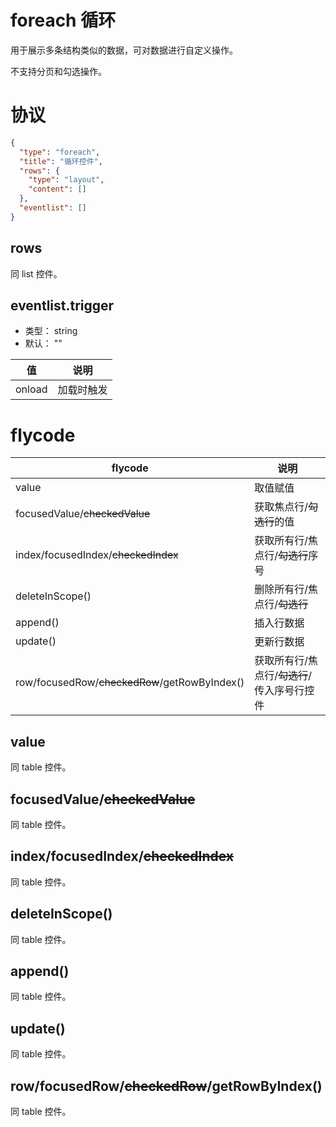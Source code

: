 # foreach 循环
用于展示多条结构类似的数据，可对数据进行自定义操作。

不支持分页和勾选操作。

# 协议
```json
{
  "type": "foreach",
  "title": "循环控件",
  "rows": {
    "type": "layout",
    "content": []
  },
  "eventlist": []
}
```

## rows
同 list 控件。

## eventlist.trigger
+ 类型： string
+ 默认： ""

| 值 | 说明 |
| ---- | ---- |
| onload | 加载时触发 |


# flycode
| flycode | 说明 |
| ---- | ---- |
| value | 取值赋值 |
| focusedValue/~~checkedValue~~ | 获取焦点行/~~勾选行~~的值 |
| index/focusedIndex/~~checkedIndex~~ | 获取所有行/焦点行/~~勾选行~~序号 |
| deleteInScope() | 删除所有行/焦点行/~~勾选行~~ |
| append() | 插入行数据 |
| update() | 更新行数据 |
| row/focusedRow/~~checkedRow~~/getRowByIndex() | 获取所有行/焦点行/~~勾选行~~/传入序号行控件 |

## value
同 table 控件。

## focusedValue/~~checkedValue~~
同 table 控件。

## index/focusedIndex/~~checkedIndex~~
同 table 控件。

## deleteInScope()
同 table 控件。

## append()
同 table 控件。

## update()
同 table 控件。

## row/focusedRow/~~checkedRow~~/getRowByIndex()
同 table 控件。
